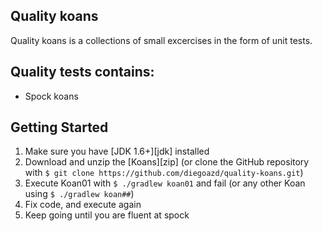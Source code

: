 ## Quality koans ##

Quality koans is a collections of small excercises in the form of unit tests.

## Quality tests contains: ##

* Spock koans 

## Getting Started ##
1.  Make sure you have [JDK 1.6+][jdk] installed 
2.  Download and unzip the [Koans][zip] (or clone the GitHub repository with `$ git clone https://github.com/diegoazd/quality-koans.git`)
3.  Execute Koan01 with `$ ./gradlew koan01` and fail (or any other Koan using `$ ./gradlew koan##`)
4.  Fix code, and execute again
5.  Keep going until you are fluent at spock
